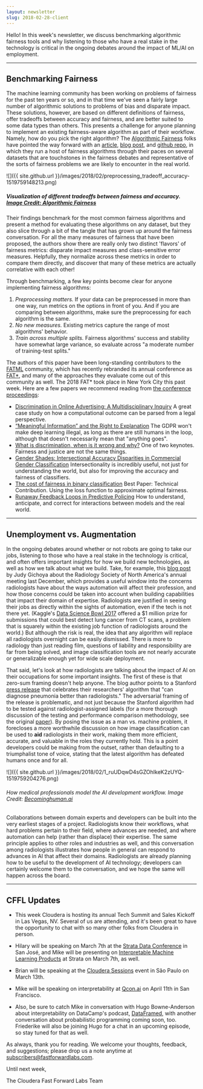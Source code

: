 ```yaml
---
layout: newsletter
slug: 2018-02-28-client
---
```


Hello! In this week's newsletter, we discuss benchmarking algorithmic fairness tools and why listening to those who have a real stake in the technology is critical in the ongoing debates around the impact of ML/AI on employment.

---

## Benchmarking Fairness

The machine learning community has been working on problems of fairness for the past ten years or so, and in that time we've seen a fairly large number of algorithmic solutions to problems of bias and disparate impact. These solutions, however, are based on different definitions of fairness, offer tradeoffs between accuracy and fairness, and are better suited to some data types than others. This presents a challenge for anyone planning to implement an existing fairness-aware algorithm as part of their workflow. Namely, how do you pick the right algorithm? The [Algorithmic Fairness](https://algorithmicfairness.wordpress.com/) folks have pointed the way forward with an [article](https://arxiv.org/abs/1802.04422), [blog post](https://algorithmicfairness.wordpress.com/2018/02/19/benchmarks-and-reproducibility-in-fair-ml/), and [github repo](https://github.com/algofairness/fairness-comparison), in which they run a host of fairness algorithms through their paces on several datasets that are touchstones in the fairness debates and representative of the sorts of fairness problems we are likely to encounter in the real world. 

![]({{ site.github.url }}/images/2018/02/preprocessing_tradeoff_accuracy-1519759148213.png)
##### Visualization of different tradeoffs between fairness and accuracy. [Image Credit: Algorithmic Fairness](https://algorithmicfairness.wordpress.com/)

Their findings benchmark for the most common fairness algorithms and present a method for evaluating these algorithms on any dataset, but they also slice through a bit of the tangle that has grown up around the fairness conversation. For all the many measures of fairness that have been proposed, the authors show there are really only two distinct 'flavors' of fairness metrics: disparate impact measures and class-sensitive error measures. Helpfully, they normalize across these metrics in order to compare them directly, and discover that many of these metrics are actually correlative with each other! 

Through benchmarking, a few key points become clear for anyone implementing fairness algorithms: 
1) *Preprocessing matters.* If your data can be preprocessed in more than one way, run metrics on the options in front of you. And if you are comparing between algorithms, make sure the preprocessing for each algorithm is the same.
2) *No new measures.* Existing metrics capture the range of most algorithms' behavior. 
3) *Train across multiple splits.* Fairness algorithms' success and stability have somewhat large variance, so evaluate across "a moderate number of training-test splits." 

The authors of this paper have been long-standing contributors to the [FATML](https://www.fatml.org/) community, which has recently rebranded its annual conference as [FAT*](https://fatconference.org/), and many of the approaches they evaluate come out of this community as well. The 2018 FAT* took place in New York City this past week.  Here are a few papers we recommend reading from [the conference proceedings](https://fatconference.org/2018/index.html):

* [Discrimination in Online Advertising: A Multidisciplinary Inquiry](http://proceedings.mlr.press/v81/datta18a/datta18a.pdf) A great case study on how a computational outcome can be parsed from a legal perspective.
* [“Meaningful Information” and the Right to Explanation](http://proceedings.mlr.press/v81/selbst18a/selbst18a.pdf) The GDPR won't make deep learning illegal, as long as there are still humans in the loop, although that doesn't necessarily mean that "anything goes".
* [What is discrimination, when is it wrong and why?](http://proceedings.mlr.press/v81/hellman18a/hellman18a.pdf) One of two keynotes. Fairness and justice are not the same things. 
* [Gender Shades: Intersectional Accuracy Disparities in Commercial Gender Classification](http://proceedings.mlr.press/v81/buolamwini18a/buolamwini18a.pdf) Intersectionality is incredibly useful, not just for understanding the world, but also for improving the accuracy and fairness of classifiers.
* [The cost of fairness in binary classification](http://proceedings.mlr.press/v81/menon18a/menon18a.pdf) Best Paper: Technical Contribution. Using the loss function to approximate optimal fairness.
* [Runaway Feedback Loops in Predictive Policing](http://proceedings.mlr.press/v81/ensign18a/ensign18a.pdf) How to understand, anticipate, and correct for interactions between models and the real world.

---

## Unemployment vs. Augmentation

In the ongoing debates around whether or not robots are going to take our jobs, listening to those who have a real stake in the technology is critical, and often offers important insights for how we build new technologies, as well as how we talk about what we build. Take, for example, this [blog post](https://becominghuman.ai/radiologists-as-knowledge-experts-in-a-world-of-artificial-intelligence-summary-of-radiology-ec63a7002329) by Judy Gichoya about the Radiology Society of North America's annual meeting last December, which provides a useful window into the concerns radiologists have about the ways automation will affect their profession, and how those concerns could be taken into account when building capabilities that impact their domain of expertise. Radiologists are justified in seeing their jobs as directly within the sights of automation, even if the tech is not there yet. (Kaggle's [Data Science Bowl 2017](https://www.kaggle.com/c/data-science-bowl-2017) offered a $1 million prize for submissions that could best detect lung cancer from CT scans, a problem that is squarely within the existing job function of radiologists around the world.)  But although the risk is real, the idea that any algorithm will replace all radiologists overnight can be easily dismissed. There is more to radiology than just reading film, questions of liability and responsibility are far from being solved, and image classification tools are not nearly accurate or generalizable enough yet for wide scale deployment.

That said, let's look at how radiologists are talking about the impact of AI on their occupations for some important insights. The first of these is that zero-sum framing doesn't help anyone. The blog author points to a Stanford [press release](https://news.stanford.edu/press-releases/2017/11/15/algorithm-outpernosing-pneumonia/) that celebrates their researchers' algorithm that "can diagnose pneumonia better than radiologists." The adversarial framing of the release is problematic, and not just because the Stanford algorithm had to be tested against radiologist-assigned labels (for a more thorough discussion of the testing and performance comparison methodology, see the original [paper](https://arxiv.org/abs/1711.05225)). By posing the issue as a man vs. machine problem, it forecloses a more worthwhile discussion on how image classification can be used to **aid** radiologists in their work, making them more efficient, accurate, and valuable in the roles they currently hold. This is a point developers could be making from the outset, rather than defaulting to a triumphalist tone of voice, stating that the latest algorithm has defeated humans once and for all.  

![]({{ site.github.url }}/images/2018/02/1_ruUDqwD4sGZOhIkeK2zUYQ-1519759204276.png) 
###### How medical professionals model the AI development workflow. Image Credit: [Becominghuman.ai](https://becominghuman.ai/radiologists-as-knowledge-experts-in-a-world-of-artificial-intelligence-summary-of-radiology-ec63a7002329) 

Collaborations between domain experts and developers can be built into the very earliest stages of a project. Radiologists know their workflows, what hard problems pertain to their field, where advances are needed, and where automation can help (rather than displace) their expertise. The same principle applies to other roles and industries as well, and this conversation among radiologists illustrates how people in general can respond to advances in AI that affect their domains. Radiologists are already planning how to be useful to the development of AI technology; developers can certainly welcome them to the conversation, and we hope the same will happen across the board.

---

## CFFL Updates

* This week Cloudera is hosting its annual Tech Summit and Sales Kickoff in Las Vegas, NV. Several of us are attending, and it's been great to have the opportunity to chat with so many other folks from Cloudera in person.

* Hilary will be speaking on March 7th at the [Strata Data Conference](https://conferences.oreilly.com/strata/strata-ca/) in San José, and Mike will be presenting on [Interpretable Machine Learning Products](https://conferences.oreilly.com/strata/strata-ca/public/schedule/detail/63572) at Strata on March 7th, as well.

* Brian will be speaking at the [Cloudera Sessions](https://www.cloudera.com/more/events/sessions/sao-paulo.html) event in São Paulo on March 13th.

* Mike will be speaking on interpretability at [Qcon.ai](https://qcon.ai/) on April 11th in San Francisco.

* Also, be sure to catch Mike in conversation with Hugo Bowne-Anderson about interpretability on DataCamp's podcast, [DataFramed](https://soundcloud.com/dataframed/9-data-science-and-online-experiments-at-etsy#t=17:10), with another conversation about probabilistic programming coming soon, too. Friederike will also be joining Hugo for a chat in an upcoming episode, so stay tuned for that as well.

As always, thank you for reading. We welcome your thoughts, feedback, and suggestions; please drop us a note anytime at subscribers@fastforwardlabs.com.

Until next week,

The Cloudera Fast Forward Labs Team
